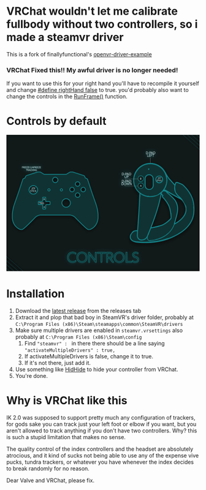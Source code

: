 # VRChat wouldn't let me calibrate fullbody without two controllers, so i made a steamvr driver
This is a fork of finallyfunctional's [openvr-driver-example](https://github.com/finallyfunctional/openvr-driver-example)

### VRChat Fixed this!! My awful driver is no longer needed!

If you want to use this for your right hand you'll have to recompile it yourself and change [#define rightHand false](https://github.com/DeltaNeverUsed/Fake-Index-Controller-Because-VRChat-wont-let-me-calibrate-fullbody-without-two-controllers/blob/59a9064e698f77175c83e846c99940ea4e5c20bc/OpenVrDriverExample/OpenVrDriverExample/src/ControllerDriver.cpp#L4) to true.
you'd probably also want to change the controls in the [RunFrame()](https://github.com/DeltaNeverUsed/Fake-Index-Controller-Because-VRChat-wont-let-me-calibrate-fullbody-without-two-controllers/blob/59a9064e698f77175c83e846c99940ea4e5c20bc/OpenVrDriverExample/OpenVrDriverExample/src/ControllerDriver.cpp#L290) function.

# Controls by default
![Controls image](/Images/controller.png)

# Installation
1. Download the [latest release](https://github.com/DeltaNeverUsed/Fake-Index-Controller-Because-VRChat-wont-let-me-calibrate-fullbody-without-two-controllers/releases/latest) from the releases tab
2. Extract it and plop that bad boy in SteamVR's driver folder, probably at ``C:\Program Files (x86)\Steam\steamapps\common\SteamVR\drivers``
3. Make sure multiple drivers are enabled in ``steamvr.vrsettings`` also probably at ``C:\Program Files (x86)\Steam\config``
    1. Find ``"steamvr" : `` in there there should be a line saying ``"activateMultipleDrivers" : true,``
    2. If activateMultipleDrivers is false, change it to true.
    3. If it's not there, just add it.
4. Use something like [HidHide](https://github.com/ViGEm/HidHide) to hide your controller from VRChat.
5. You're done.

# Why is VRChat like this
IK 2.0 was supposed to support pretty much any configuration of trackers, for gods sake you can track just your left foot or elbow if you want, but you aren't allowed to track anything if you don't have two controllers. Why? this is such a stupid limitation that makes no sense.

The quality control of the index controllers and the headset are absolutely atrocious,
and it kind of sucks not being able to use any of the expense vive pucks, tundra trackers, or whatever you have whenever the index decides to break randomly for no reason.

Dear Valve and VRChat, please fix.
